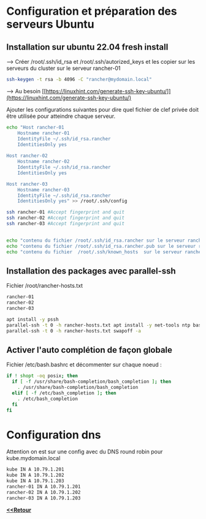**Configuration et préparation des serveurs Ubuntu**
================================================

Installation sur ubuntu 22.04 fresh install
-------------------------------------------

--> Créer /root/.ssh/id\_rsa et /root/.ssh/autorized\_keys et les copier sur les serveurs du cluster sur le serveur rancher-01

````bash
ssh-keygen -t rsa -b 4096 -C "rancher@mydomain.local"
````

--> Au besoin [[https://linuxhint.com/generate-ssh-key-ubuntu/]](https://linuxhint.com/generate-ssh-key-ubuntu/)

Ajouter les configurations suivantes pour dire quel fichier de clef privée doit être utilisée pour atteindre chaque serveur.

````bash
echo "Host rancher-01
    Hostname rancher-01
    IdentityFile ~/.ssh/id_rsa.rancher
    IdentitiesOnly yes 
 
Host rancher-02
    Hostname rancher-02
    IdentityFile ~/.ssh/id_rsa.rancher
    IdentitiesOnly yes 

Host rancher-03
    Hostname rancher-03
    IdentityFile ~/.ssh/id_rsa.rancher
    IdentitiesOnly yes" >> /root/.ssh/config

ssh rancher-01 #Accept fingerprint and quit
ssh rancher-02 #Accept fingerprint and quit
ssh rancher-03 #Accept fingerprint and quit
 

echo "contenu du fichier /root/.ssh/id_rsa.rancher sur le serveur rancher-01">/root/.ssh/id_rsa.rancher
echo "contenu du fichier /root/.ssh/id_rsa.rancher.pub sur le serveur rancher-01" >>/root/.ssh/authorized_keys
echo "contenu du fichier  /root/.ssh/known_hosts  sur le serveur rancher-01" > /root/.ssh/known_hosts
````

Installation des packages avec parallel-ssh
-------------------------------------------

Fichier /root/rancher-hosts.txt

````txt
rancher-01
rancher-02
rancher-03
````

````bash
apt install -y pssh
parallel-ssh -t 0 -h rancher-hosts.txt apt install -y net-tools ntp bash-completion
parallel-ssh -t 0 -h rancher-hosts.txt swapoff -a
````

Activer l\'auto complétion de façon globale
---------------------------------------------

Fichier /etc/bash.bashrc et décommenter sur chaque noeud :

````bash
if ! shopt -oq posix; then
  if [ -f /usr/share/bash-completion/bash_completion ]; then
    . /usr/share/bash-completion/bash_completion
  elif [ -f /etc/bash_completion ]; then
    . /etc/bash_completion
  fi
fi
````

Configuration dns
===================

Attention on est sur une config avec du DNS round robin pour kube.mydomain.local

````txt
kube IN A 10.79.1.201
kube IN A 10.79.1.202
kube IN A 10.79.1.203
rancher-01 IN A 10.79.1.201
rancher-02 IN A 10.79.1.202
rancher-03 IN A 10.79.1.203
````

[**<<Retour**][Home]

[Home]: /README.md
